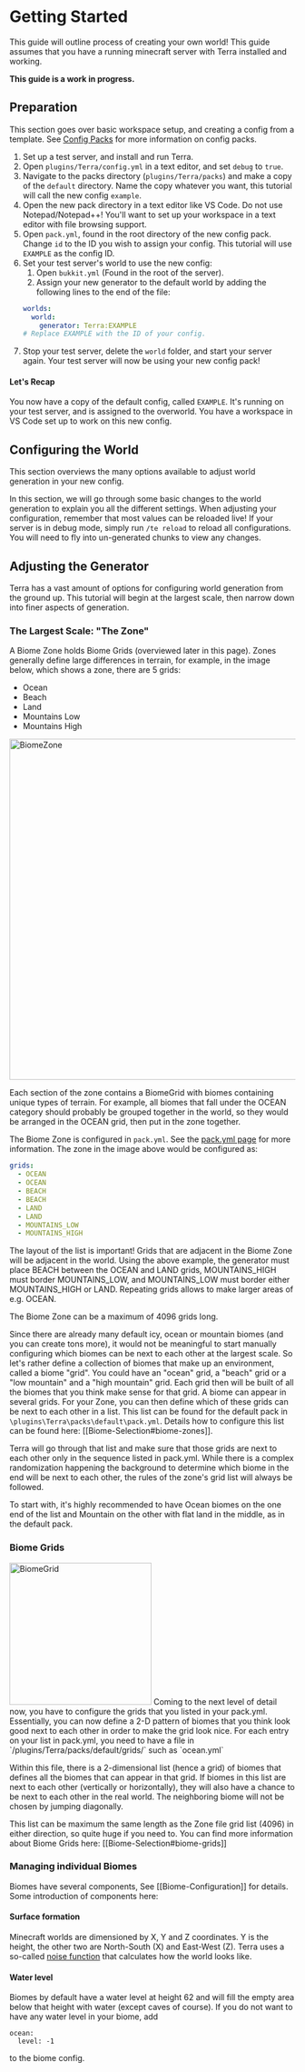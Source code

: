 # Getting Started

This guide will outline process of creating your own world!
This guide assumes that you have a running minecraft server with Terra installed and working.

**This guide is a work in progress.**

## Preparation

This section goes over basic workspace setup, and creating a config from a template. See [Config Packs](./Config-Packs)
for more information on config packs.

1. Set up a test server, and install and run Terra.
2. Open `plugins/Terra/config.yml` in a text editor, and set `debug` to `true`.
3. Navigate to the packs directory (`plugins/Terra/packs`) and make a copy of the `default` directory. Name the copy
   whatever you want, this tutorial will call the new config `example`.
4. Open the new pack directory in a text editor like VS Code. Do not use Notepad/Notepad++! You'll want to set up your
   workspace in a text editor with file browsing support.
5. Open `pack.yml`, found in the root directory of the new config pack. Change `id` to the ID you wish to assign your
   config. This tutorial will use `EXAMPLE` as the config ID.
6. Set your test server's world to use the new config:
   1. Open `bukkit.yml` (Found in the root of the server).
   2. Assign your new generator to the default world by adding the following lines to the end of the file:
   ```yaml
   worlds:
     world:
       generator: Terra:EXAMPLE
   # Replace EXAMPLE with the ID of your config.
   ```
7. Stop your test server, delete the `world` folder, and start your server again. Your test server will now be using
   your new config pack!

#### Let's Recap

You now have a copy of the default config, called `EXAMPLE`. It's running on your test server, and is assigned to the
overworld. You have a workspace in VS Code set up to work on this new config.

## Configuring the World

This section overviews the many options available to adjust world generation in your new config.

In this section, we will go through some basic changes to the world generation to explain you all the different settings.
When adjusting your configuration, remember that most values can be reloaded live! If your server is in debug mode,
simply run `/te reload` to reload all configurations. You will need to fly into un-generated chunks to view any changes.

## Adjusting the Generator

Terra has a vast amount of options for configuring world generation from the ground up.
This tutorial will begin at the largest scale, then narrow down into finer aspects of generation.

### The Largest Scale: "The Zone"

A Biome Zone holds Biome Grids (overviewed later in this page). Zones generally define large differences in terrain,
for example, in the image below, which shows a zone, there are 5 grids:

- Ocean
- Beach
- Land
- Mountains Low
- Mountains High

<img height="600" src="https://i.imgur.com/ayb9Ygc.png" alt="BiomeZone">

Each section of the zone contains a BiomeGrid with biomes containing unique types of terrain. For example, all biomes
that fall under the OCEAN category should probably be grouped together in the world, so they would be arranged in the
OCEAN grid, then put in the zone together.

The Biome Zone is configured in `pack.yml`. See the [pack.yml page](./pack.yml-Options#grids) for more information.
The zone in the image above would be configured as:

```yaml
grids:
  - OCEAN
  - OCEAN
  - BEACH
  - BEACH
  - LAND
  - LAND
  - MOUNTAINS_LOW
  - MOUNTAINS_HIGH
```

The layout of the list is important! Grids that are adjacent in the Biome Zone will be adjacent in the world.
Using the above example, the generator must place BEACH between the OCEAN and LAND grids, MOUNTAINS_HIGH must border MOUNTAINS_LOW,
and MOUNTAINS_LOW must border either MOUNTAINS_HIGH or LAND. Repeating grids allows to make larger areas of e.g. OCEAN.

The Biome Zone can be a maximum of 4096 grids long.

Since there are already many default icy, ocean or mountain biomes (and you can create tons more), it would not be
meaningful to start manually configuring which biomes can be next to each other at the largest scale. So let's rather define a collection of biomes that make up an environment, called a biome "grid". You could have an "ocean" grid, a "beach" grid or a "low mountain" and a "high mountain" grid. Each grid then will be built of all the biomes that you think make sense for that grid. A biome can appear in several grids. For your Zone, you can then define which of these grids can be next to each other in a list. This list can be found for the default pack in `\plugins\Terra\packs\default\pack.yml`. Details how to configure this list can be found here: [[Biome-Selection#biome-zones]].

Terra will go through that list and make sure that those grids are next to each other only in the sequence listed in pack.yml. While there is a complex randomization happening the background to determine which biome in the end will be next to each other, the rules of the zone's grid list will always be followed.

To start with, it's highly recommended to have Ocean biomes on the one end of the list and Mountain on the other with flat land in the middle, as in the default pack.

### Biome Grids

<img height="250" src="https://i.imgur.com/FSmfxh4.png" alt="BiomeGrid">
Coming to the next level of detail now, you have to configure the grids that you listed in your pack.yml. Essentially, you can now define a 2-D pattern of biomes that you think look good next to each other in order to make the grid look nice. For each entry on your list in pack.yml, you need to have a file in `/plugins/Terra/packs/default/grids/` such as `ocean.yml`

Within this file, there is a 2-dimensional list (hence a grid) of biomes that defines all the biomes that can appear in that grid. If biomes in this list are next to each other (vertically or horizontally), they will also have a chance to be next to each other in the real world. The neighboring biome will not be chosen by jumping diagonally.

This list can be maximum the same length as the Zone file grid list (4096) in either direction, so quite huge if you need to. You can find more information about Biome Grids here: [[Biome-Selection#biome-grids]]

### Managing individual Biomes

Biomes have several components, See [[Biome-Configuration]] for details. Some introduction of components here:

#### Surface formation

Minecraft worlds are dimensioned by X, Y and Z coordinates. Y is the height, the other two are North-South (X) and East-West (Z). Terra uses a so-called [noise function](./My-First-Noise-Equation) that calculates how the world looks like.

#### Water level

Biomes by default have a water level at height 62 and will fill the empty area below that height with water (except caves of course). If you do not want to have any water level in your biome, add

    ocean:
      level: -1

to the biome config.
